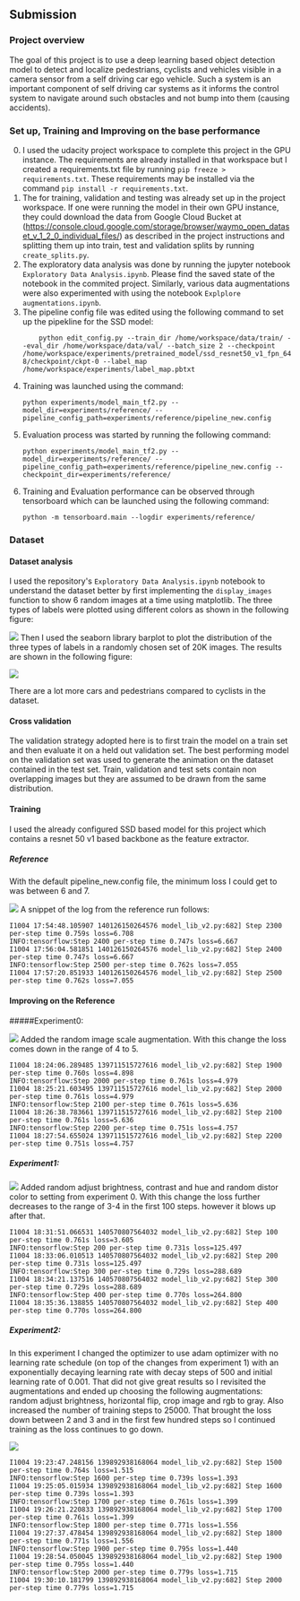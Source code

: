 ## Submission

### Project overview
The goal of this project is to use a deep learning based object detection model to detect and localize
pedestrians, cyclists and vehicles visible in a camera sensor from a self driving car ego vehicle. Such
a system is an important component of self driving car systems as it informs the control system to
navigate around such obstacles and not bump into them (causing accidents).

### Set up, Training and Improving on the base performance
0. I used the udacity project workspace to complete this project in the GPU instance. The requirements are already installed in
   that workspace but I created a requirements.txt file by running `pip freeze > requirements.txt`. These requirements may be
   installed via the command `pip install -r requirements.txt`.
1. The for training, validation and testing was already set up in the project workspace. If one were running the model in their
	own GPU instance, they could download the data from Google Cloud Bucket at 
	(https://console.cloud.google.com/storage/browser/waymo_open_dataset_v_1_2_0_individual_files/) as described in the project instructions
	and splitting them up into train, test and validation splits by running `create_splits.py`.
2. The exploratory data analysis was done by running the jupyter notebook `Exploratory Data Analysis.ipynb`. Please find the saved state of the
	notebook in the commited project. Similarly, various data augmentations were also experimented with using the notebook
	`Explplore augmentations.ipynb`.
3. The pipeline config file was edited using the following command to set up the pipekline for the SSD model:
	```
		python edit_config.py --train_dir /home/workspace/data/train/ --eval_dir /home/workspace/data/val/ --batch_size 2 --checkpoint /home/workspace/experiments/pretrained_model/ssd_resnet50_v1_fpn_640x640_coco17_tpu-8/checkpoint/ckpt-0 --label_map /home/workspace/experiments/label_map.pbtxt
	```
4. Training was launched using the command: 
	```
	python experiments/model_main_tf2.py --model_dir=experiments/reference/ --pipeline_config_path=experiments/reference/pipeline_new.config
	```
5. Evaluation process was started by running the following command:
	```
	python experiments/model_main_tf2.py --model_dir=experiments/reference/ --pipeline_config_path=experiments/reference/pipeline_new.config --checkpoint_dir=experiments/reference/
	```
6. Training and Evaluation performance can be observed through tensorboard which can be launched using the following command:
	```
	python -m tensorboard.main --logdir experiments/reference/
	```

### Dataset
#### Dataset analysis
I used the repository's `Exploratory Data Analysis.ipynb` notebook to understand the dataset better by first implementing the `display_images` function to show 6 random images at a time using matplotlib. The three types of labels were plotted using different colors as shown in the following figure:

![](analysis/display_images.png)
Then I used the seaborn library barplot to plot the distribution of
the three types of labels in a randomly chosen set of 20K images. The results are shown in the following figure:

![](analysis/label_dist.png)

There are a lot more cars and pedestrians compared to cyclists in the dataset.

#### Cross validation
The validation strategy adopted here is to first train the model on a train set and then evaluate it
on a held out validation set. The best performing model on the validation set was used to generate
the animation on the dataset contained in the test set. Train, validation and test sets contain
non overlapping images but they are assumed to be drawn from the same distribution.

#### Training

I used the already configured SSD based model for this project which contains a resnet 50 v1 based
backbone as the feature extractor. 


##### Reference
With the default pipeline_new.config file, the minimum loss I could get to was between 6 and 7.

![](experiments/reference/loss_curve.png)
A snippet of the log from the reference run follows:

```
I1004 17:54:48.105907 140126150264576 model_lib_v2.py:682] Step 2300 per-step time 0.759s loss=6.708
INFO:tensorflow:Step 2400 per-step time 0.747s loss=6.667
I1004 17:56:04.581851 140126150264576 model_lib_v2.py:682] Step 2400 per-step time 0.747s loss=6.667
INFO:tensorflow:Step 2500 per-step time 0.762s loss=7.055
I1004 17:57:20.851933 140126150264576 model_lib_v2.py:682] Step 2500 per-step time 0.762s loss=7.055
```

#### Improving on the Reference
#####Experiment0: 

![](experiments/experiment0/loss_curve.png)
Added the random image scale augmentation. With this change the loss comes down in the range of 4 to 5.

```
I1004 18:24:06.289485 139711515727616 model_lib_v2.py:682] Step 1900 per-step time 0.760s loss=4.898
INFO:tensorflow:Step 2000 per-step time 0.761s loss=4.979
I1004 18:25:21.603495 139711515727616 model_lib_v2.py:682] Step 2000 per-step time 0.761s loss=4.979
INFO:tensorflow:Step 2100 per-step time 0.761s loss=5.636
I1004 18:26:38.783661 139711515727616 model_lib_v2.py:682] Step 2100 per-step time 0.761s loss=5.636
INFO:tensorflow:Step 2200 per-step time 0.751s loss=4.757
I1004 18:27:54.655024 139711515727616 model_lib_v2.py:682] Step 2200 per-step time 0.751s loss=4.757
```

##### Experiment1:
![](experiments/experiment1/loss_curve.png)
Added random adjust brightness, contrast and hue and random distor color to setting from experiment 0. With this change the loss further decreases to the range of 3-4 in the first 100 steps. however it blows up after that.


```
I1004 18:31:51.066531 140570807564032 model_lib_v2.py:682] Step 100 per-step time 0.761s loss=3.605
INFO:tensorflow:Step 200 per-step time 0.731s loss=125.497
I1004 18:33:06.010513 140570807564032 model_lib_v2.py:682] Step 200 per-step time 0.731s loss=125.497
INFO:tensorflow:Step 300 per-step time 0.729s loss=288.689
I1004 18:34:21.137516 140570807564032 model_lib_v2.py:682] Step 300 per-step time 0.729s loss=288.689
INFO:tensorflow:Step 400 per-step time 0.770s loss=264.800
I1004 18:35:36.138855 140570807564032 model_lib_v2.py:682] Step 400 per-step time 0.770s loss=264.800
```

##### Experiment2:
In this experiment I changed the optimizer to use adam optimizer
with no learning rate schedule (on top of the changes from experiment 1) with an exponentially decaying learning rate with decay steps of 500 and initial learning rate of 0.001. That did not give great results so I revisited the augmentations and ended up choosing the following augmentations: random adjust brightness, horizontal flip, crop image and rgb to gray. Also increased the number of training steps to 25000. That brought the loss down between 2 and 3 and in the first few hundred steps so I continued training as the loss continues to go down.

![](experiments/experiment2/loss_curve.png)

```
I1004 19:23:47.248156 139892938168064 model_lib_v2.py:682] Step 1500 per-step time 0.764s loss=1.515
INFO:tensorflow:Step 1600 per-step time 0.739s loss=1.393
I1004 19:25:05.015934 139892938168064 model_lib_v2.py:682] Step 1600 per-step time 0.739s loss=1.393
INFO:tensorflow:Step 1700 per-step time 0.761s loss=1.399
I1004 19:26:21.220833 139892938168064 model_lib_v2.py:682] Step 1700 per-step time 0.761s loss=1.399
INFO:tensorflow:Step 1800 per-step time 0.771s loss=1.556
I1004 19:27:37.478454 139892938168064 model_lib_v2.py:682] Step 1800 per-step time 0.771s loss=1.556
INFO:tensorflow:Step 1900 per-step time 0.795s loss=1.440
I1004 19:28:54.050045 139892938168064 model_lib_v2.py:682] Step 1900 per-step time 0.795s loss=1.440
INFO:tensorflow:Step 2000 per-step time 0.779s loss=1.715
I1004 19:30:10.181799 139892938168064 model_lib_v2.py:682] Step 2000 per-step time 0.779s loss=1.715
```

